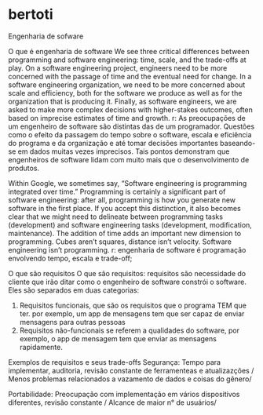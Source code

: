 # bertoti
Engenharia de sofware


O que é engenharia de software
We see three critical differences between programming and software engineering: time, scale, and the trade-offs at play. On a software engineering project, engineers need to be more concerned with the passage of time and the eventual need for change. In a software engineering organization, we need to be more concerned about scale and efficiency, both for the software we produce as well as for the organization that is producing it. Finally, as software engineers, we are asked to make more complex decisions with higher-stakes outcomes, often based on imprecise estimates of time and growth. r: As preocupações de um engenheiro de software são distintas das de um programador. Questões como o efeito da passagem do tempo sobre o software, escala e eficiência do programa e da organização e até tomar decisões importantes baseando-se em dados muitas vezes imprecisos. Tais pontos demonstram que engenheiros de software lidam com muito mais que o desenvolvimento de produtos.

Within Google, we sometimes say, “Software engineering is programming integrated over time.” Programming is certainly a significant part of software engineering: after all, programming is how you generate new software in the first place. If you accept this distinction, it also becomes clear that we might need to delineate between programming tasks (development) and software engineering tasks (development, modification, maintenance). The addition of time adds an important new dimension to programming. Cubes aren’t squares, distance isn’t velocity. Software engineering isn’t programming. r: engenharia de software é programação envolvendo tempo, escala e trade-off;

O que são requisitos
O que são requisitos: requisitos são necessidade do cliente que irão ditar como o engenheiro de software constrói o software. Eles são separados em duas categorias:
1. Requisitos funcionais, que são os requisitos que o programa TEM que ter. por exemplo, um app de mensagens tem que ser capaz de enviar mensagens para outras pessoas
2. Requisitos não-funcionais se referem a qualidades do software, por exemplo, o app de mensagem tem que enviar as mensagens rapidamente.

Exemplos de requisitos e seus trade-offs
Segurança:
Tempo para implementar, auditoria, revisão constante de ferramenteas e atualizazções / Menos problemas relacionados a vazamento de dados e coisas do gênero/

Portabilidade:
Preocupação com implementação em vários dispositivos diferentes, revisão constante / Alcance de maior n° de usuários/





